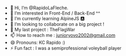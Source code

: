 - 👋 Hi, I’m @RapidoLaFleche.
- 👀 I’m interested in Front-End / Back-End ^^
- 🌱 I’m currently learning AlpineJS 🅰️
- 💞️ I’m looking to collaborate on a big project !
- 👕 My last project : TheFlagWar
- 📫 How to reach me : junioryovo2002@gmail.com
- 😄 Pronouns: KC Rapido :)
- ⚡ Fun fact : I was a semiprofessional voleyball player 

<!---
RapidoLaFleche/RapidoLaFleche is a ✨ special ✨ repository because its `README.md` (this file) appears on your GitHub profile.
You can click the Preview link to take a look at your changes.
--->
